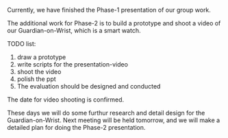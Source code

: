Currently, we have finished the Phase-1 presentation of our group work.

The additional work for Phase-2 is to build a prototype and shoot a video of our Guardian-on-Wrist, which is a smart watch.

TODO list:

1. draw a prototype
2. write scripts for the presentation-video 
3. shoot the video
4. polish the ppt
5. The evaluation should be designed and conducted

The date for video shooting is confirmed.

These days we will do some furthur research and detail design for the Guardian-on-Wrist.
Next meeting will be held tomorrow, and we will make a detailed plan for doing the Phase-2 presentation.


